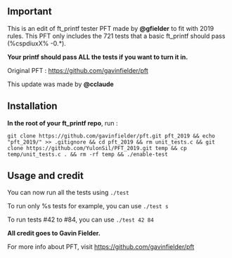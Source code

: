 ## Important
This is an edit of ft_printf tester PFT made by **@gfielder** to fit with 2019 rules.
This PFT only includes the 721 tests that a basic ft_printf should pass (%cspdiuxX% -0.*).

**Your printf should pass ALL the tests if you want to turn it in.**

Original PFT : https://github.com/gavinfielder/pft

This update was made by **@cclaude**

## Installation
**In the root of your ft_printf repo**, run :

```
git clone https://github.com/gavinfielder/pft.git pft_2019 && echo "pft_2019/" >> .gitignore && cd pft_2019 && rm unit_tests.c && git clone https://github.com/YulonSil/PFT_2019.git temp && cp temp/unit_tests.c . && rm -rf temp && ./enable-test
```

## Usage and credit
You can now run all the tests using ```./test``` 

To run only %s tests for example, you can use ```./test s```

To run tests #42 to #84, you can use ```./test 42 84```

**All credit goes to Gavin Fielder.**

For more info about PFT, visit https://github.com/gavinfielder/pft
